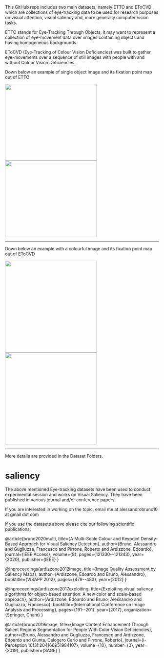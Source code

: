 This GitHub repo includes two main datasets, namely ETTO and EToCVD which are collections of eye-tracking data to be used for research purposes on visual attention, visual saliency and, more generally computer vision tasks. 

ETTO stands for Eye-Tracking Through Objects, it may want to represent a collection of eye-movement data over images containing objects and having homogeneous backgrounds. 

EToCVD (Eye-Tracking of Colour Vision Deficiencies) was built to gather eye-movements over a sequence of still images with people with and without Colour Vision Deficiencies. 

Down below an example of single object image and its fixation point map out of ETTO <p>
<img src="/etto/ETTO_ALLSTIMULI/35InchBayFrontBlack__Curve_030_Rot_090_fhd.png" width=300px height=250px> <img src="/etto/ETTO_ALLFIXATIONMAPS/35InchBayFrontBlack__Curve_030_Rot_090_fhd.png" width=300px height=250px>
<hr>
Down below an example with a colourful image and its fixation point map out of EToCVD <p>
<img src="/etocvd/ETOCVD_ALLSTIMULI/images/FruttaVerdura.jpeg" width=300px> <img src="/etocvd/ETOCVD_ALLFIXATIONMAPS/fixationMapsNoCVD/full/FruttaVerdura.jpeg" width=300px>
<hr>

More details are provided in the Dataset Folders.

# saliency

The above mentioned Eye-tracking datasets have been used to conduct experimental session and works on Visual Saliency. 
They have been published in various journal and/or conference papers. 

If you are interested in working on the topic, email me at alessandrobruno10 at gmail dot com 

If you use the datasets above please cite our following scientific publications:

@article{bruno2020multi,
  title={A Multi-Scale Colour and Keypoint Density-Based Approach for Visual Saliency Detection},
  author={Bruno, Alessandro and Gugliuzza, Francesco and Pirrone, Roberto and Ardizzone, Edoardo},
  journal={IEEE Access},
  volume={8},
  pages={121330--121343},
  year={2020},
  publisher={IEEE}
}

@inproceedings{ardizzone2012image,
  title={Image Quality Assessment by Saliency Maps},
  author={Ardizzone, Edoardo and Bruno, Alessandro},
  booktitle={VISAPP 2012},
  pages={479--483},
  year={2012}
}

@inproceedings{ardizzone2017exploiting,
  title={Exploiting visual saliency algorithms for object-based attention: A new color and scale-based approach},
  author={Ardizzone, Edoardo and Bruno, Alessandro and Gugliuzza, Francesco},
  booktitle={International Conference on Image Analysis and Processing},
  pages={191--201},
  year={2017},
  organization={Springer, Cham}
}

@article{bruno2019image,
  title={Image Content Enhancement Through Salient Regions Segmentation for People With Color Vision Deficiencies},
  author={Bruno, Alessandro and Gugliuzza, Francesco and Ardizzone, Edoardo and Giunta, Calogero Carlo and Pirrone, Roberto},
  journal={i-Perception 10(3):204166951984107},
  volume={10},
  number={3},
  year={2019},
  publisher={SAGE}
}

